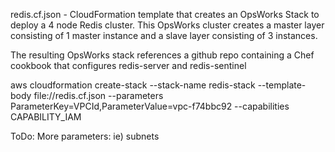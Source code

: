 redis.cf.json - CloudFormation template that creates an OpsWorks Stack to deploy a 4 node Redis cluster. This OpsWorks cluster creates a master layer consisting of 1 master instance and a slave layer consisting of 3 instances.

The resulting OpsWorks stack references a github repo containing a Chef cookbook that configures redis-server and redis-sentinel 

aws cloudformation create-stack --stack-name redis-stack --template-body file://redis.cf.json --parameters ParameterKey=VPCId,ParameterValue=vpc-f74bbc92 --capabilities CAPABILITY_IAM

ToDo:
More parameters: ie) subnets